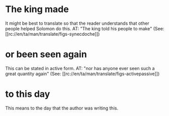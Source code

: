# The king made

It might be best to translate so that the reader understands that other people helped Solomon do this. AT: "The king told his people to make" (See: [[rc://en/ta/man/translate/figs-synecdoche]])

# or been seen again

This can be stated in active form. AT: "nor has anyone ever seen such a great quantity again" (See: [[rc://en/ta/man/translate/figs-activepassive]])

# to this day

This means to the day that the author was writing this.

